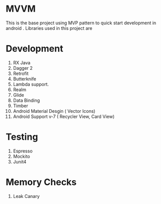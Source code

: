 # MVVM

This is the base project using MVP pattern to quick start development in android . Libraries used in this project are

# Development

1. RX Java
2. Dagger 2
3. Retrofit
4. Butterknife
5. Lambda support.
6. Realm
7. Glide
8. Data Binding
9. Timber
10. Android Material Desgin ( Vector Icons)
11. Android Support v-7 ( Recycler View, Card View)


# Testing
1. Espresso
2. Mockito
3. Junit4

# Memory Checks
1. Leak Canary
